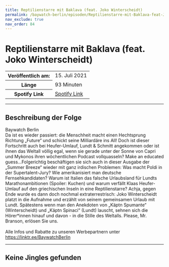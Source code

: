 ```yaml
---
title: Reptilienstarre mit Baklava (feat. Joko Winterscheidt)
permalink: /baywatch-berlin/episoden/Reptilienstarre-mit-Baklava-feat-Joko-Winterscheidt
nav_exclude: true
nav_order: 84
---
```


# Reptilienstarre mit Baklava (feat. Joko Winterscheidt)
<table class="resp-table dcf-table dcf-table-responsive dcf-table-bordered dcf-table-striped dcf-w-100%">
                    <tbody>
                        <tr>
                            <th scope="row">Veröffentlich am:</th>
                            <td data-label="Veröffentlich am:">15. Juli 2021</td>
                        </tr>
                        <tr>
                            <th scope="row">Länge </th>
                            <td data-label="Länge ">93 Minuten</td>
                        </tr><tr>
                                <th scope="row">Spotify Link</th>
                                <td data-label="Spotify Link"><a href="https://open.spotify.com/episode/5CUOcVZyx8yP74jhQXY26I">Spotify Link</a></td>
                            </tr></tbody>
                </table>

***

## Beschreibung der Folge

<div>
Baywatch Berlin <br> Da ist es wieder passiert: die Menschheit macht einen Hechtsprung Richtung „Future“ und schickt seine Milliardäre ins All! Doch ist dieser Fortschritt auch bei Heufer-Umlauf, Lundt & Schmitt angekommen oder ist ihnen das Weltall völlig egal, wenn sie gerade unter der Sonne von Capri und Mykonos ihren wöchentlichen Podcast vollquasseln? Make an educated guess…Folgerichtig beschäftigen sie sich auch in dieser Ausgabe der „Summer Breeze“ wieder mit ganz irdischen Problemen: Was macht Poldi in der Supertalent-Jury? Wie amerikanisiert man deutsche Fernsehkandidaten? Warum ist Italien das falsche Urlaubsland für Lundts Marathonambitionen (Spoiler: Kuchen) und warum verfällt Klaas Heufer-Umlauf auf den griechischen Inseln in eine Reptilienstarre? Achja, gegen Ende wurde es dann doch nochmal extraterrestrisch: Joko Winterscheidt platzt in die Aufnahme und erzählt von seinem gemeinsamen Urlaub mit Lundt. Spätestens wenn man den Anekdoten von „Käptn Spumante“ (Winterscheidt) und „Käptn Spinaci“ (Lundt) lauscht, sehnen sich die Hörer*innen hinauf und davon - in die Stille des Weltalls. Please, Mr. Branson, erlösen Sie uns. <br>  <br> Alle Infos und Rabatte zu unseren Werbepartnern unter <a href="https://linktr.ee/BaywatchBerlin">https://linktr.ee/BaywatchBerlin</a>  
</div>

***

## Keine Jingles gefunden